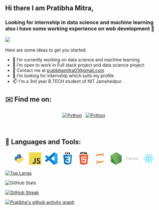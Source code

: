    ## Hi there I am Pratibha Mitra,
   ### Looking for internship in data science and machine learning also i have some working experience on web development 👋
   
   ![](https://visitor-badge.laobi.icu/badge?page_id=PM-00-STAR.PM-00-STAR)
  
              
               

Here are some ideas to get you started:

- 🔭 I’m currently working on data science and machine learning
- 🌱 I’m open to work in Full stack project and data science project
- 👯 Contact me at pratibhamitra01@gmail.com
- 🤔 I’m looking for internship which suits my profile
- 📫 I'm a 3rd year B.TECH student of NIT Jamshedpur

## ✉️ Find me on:


<p align="center">
 <a href="https://linkedin.com/in/PM-00-STAR" target="_blank" rel="noopener noreferrer"> <img src="https://cdn.jsdelivr.net/npm/simple-icons@v3/icons/linkedin.svg" alt="Python" height="30" style="vertical-align:top; margin:4px"></a>
 <a href="mailto:pratibhamitra01@gmail.com"> <img src="https://cdn.jsdelivr.net/npm/simple-icons@v3/icons/gmail.svg" alt="Python" height="30" style="vertical-align:top; margin:4px"></a>
</p>

<br />

## 🧰 Languages and Tools:
<p align="center">
<img src="https://raw.githubusercontent.com/github/explore/80688e429a7d4ef2fca1e82350fe8e3517d3494d/topics/python/python.png" alt="Python" height="40" style="vertical-align:top; margin:4px">
<img src="https://raw.githubusercontent.com/github/explore/80688e429a7d4ef2fca1e82350fe8e3517d3494d/topics/javascript/javascript.png" alt="Javascript" height="40" style="vertical-align:top; margin:4px">
<img src="https://raw.githubusercontent.com/github/explore/80688e429a7d4ef2fca1e82350fe8e3517d3494d/topics/visual-studio-code/visual-studio-code.png" alt="VS Code" height="40" style="vertical-align:top; margin:4px">
   <img src="https://raw.githubusercontent.com/github/explore/80688e429a7d4ef2fca1e82350fe8e3517d3494d/topics/css/css.png" alt="CSS" height="40" style="vertical-align:top; margin:4px">
   <img src="https://raw.githubusercontent.com/github/explore/80688e429a7d4ef2fca1e82350fe8e3517d3494d/topics/html/html.png" alt="HTML-5" height="40" style="vertical-align:top; margin:4px">
     <img src="https://raw.githubusercontent.com/github/explore/80688e429a7d4ef2fca1e82350fe8e3517d3494d/topics/jupyter-notebook/jupyter-notebook.png" alt="Jupyter Notebook" height="40" style="vertical-align:top; margin:4px">
   <img src="https://raw.githubusercontent.com/github/explore/80688e429a7d4ef2fca1e82350fe8e3517d3494d/topics/nodejs/nodejs.png" alt="Node-Js" height="40" style="vertical-align:top; margin:4px">
     <img src="https://raw.githubusercontent.com/github/explore/80688e429a7d4ef2fca1e82350fe8e3517d3494d/topics/express/express.png" alt="Express" height="40" style="vertical-align:top; margin:4px">
   <img src="https://raw.githubusercontent.com/github/explore/80688e429a7d4ef2fca1e82350fe8e3517d3494d/topics/react/react.png" alt="React.js" height="40" style="vertical-align:top; margin:4px">
    
</p>

[![Top Langs](https://github-readme-stats.vercel.app/api/top-langs/?username=PM-00-STAR&layout=compact&theme=radical)](https://github.com/PM-00-STAR/github-readme-stats)

![GitHub Stats](https://github-readme-stats.vercel.app/api?username=PM-00-STAR&theme=midnight-purple)

[![GitHub Streak](https://github-readme-streak-stats.herokuapp.com?user=PM-00-STAR&theme=algolia&date_format=M%20j%5B%2C%20Y%5D)](https://git.io/streak-stats)




[![Pratibha's github activity graph](https://activity-graph.herokuapp.com/graph?username=PM-00-STAR&theme=react-dark)](https://github.com/PM-00-STAR/github-readme-activity-graph)

